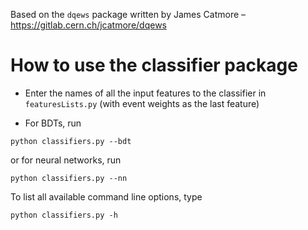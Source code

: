 Based on the `dqews` package written by James Catmore – https://gitlab.cern.ch/jcatmore/dqews

# How to use the classifier package

* Enter the names of all the input features to the classifier in `featuresLists.py` (with event weights as the last feature)

* For BDTs, run
```
python classifiers.py --bdt
```
or for neural networks, run
```
python classifiers.py --nn
```
To list all available command line options, type
```
python classifiers.py -h
```
